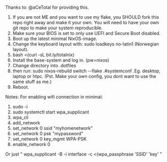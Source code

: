 Thanks to: @aCeTotal for providing this.

1. If you are not ME and you want to use my flake, you SHOULD fork this repo right away and make it your own. You will need to have your own git repo to make your system reproducible.
2. Make sure your BIOS is set to only use UEFI and Secure Boot disabled.
3. Boot up the latest minimal NixOS-image.
4. Change the keyboard layout with: sudo loadkeys no-latin1 (Norwegian layout).
5. bash <(curl -sL bit.ly/totalnix)
6. Install the base-system and log in. (pw=nixos)
7. Change directory into .dotfiles
8. then run: sudo nixos-rebuild switch --flake .#systemconf .Eg. desktop, laptop or htpc. (Pst. Make your own config, you dont want to use the same stuff as me.)
9. Reboot.


Notes:
For enabling wifi connection in minimal:
  1. sudo -i
  2. sudo systemctl start wpa_supplicant
  3. wpa_cli
  4. add_network
  5. set_network 0 ssid "myhomenetwork"
  6. set_network 0 psk "mypassword"
  7. set_network 0 key_mgmt WPA-PSK
  8. enable_network 0

 Or just " wpa_supplicant -B -i interface -c <(wpa_passphrase 'SSID' 'key' "
